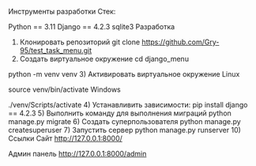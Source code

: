 Инструменты разработки
Стек:

Python == 3.11
Django == 4.2.3
sqlite3
Разработка
1) Клонировать репозиторий
git clone https://github.com/Gry-95/test_task_menu.git
2) Создать виртуальное окружение
cd django_menu

python -m venv venv
3) Активировать виртуальное окружение
Linux

source venv/bin/activate
Windows

./venv/Scripts/activate
4) Устанавливить зависимости:
pip install django == 4.2.3
5) Выполнить команду для выполнения миграций
python manage.py migrate
6) Создать суперпользователя
python manage.py createsuperuser
7) Запустить сервер
python manage.py runserver
10) Ссылки
Сайт http://127.0.0.1:8000/

Админ панель http://127.0.0.1:8000/admin